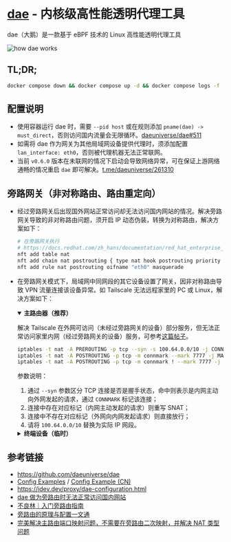 # [dae](https://github.com/daeuniverse/dae) - 内核级高性能透明代理工具

dae（大鹅）是一款基于 eBPF 技术的 Linux 高性能透明代理工具

![how dae works](https://github.com/daeuniverse/dae/raw/main/docs/netstack-path.webp)

## TL;DR;

```bash
docker compose down && docker compose up -d && docker compose logs -f
```

## 配置说明

- 使用容器运行 dae 时，需要 `--pid host` 或在规则添加 `pname(dae) -> must_direct`，否则访问国内流量会无限循环。[daeuniverse/dae#511](https://github.com/daeuniverse/dae/issues/511#issuecomment-2081981796)
- 如需将 dae 作为网关为其他局域网设备提供代理时，须添加配置 `lan_interface: eth0`，否则被代理机器无法正常联网。
- 当前 `v0.6.0` 版本在未联网的情况下启动会导致网络异常，可在保证上游网络通畅的情况重启 `dae` 即可解决。[t.me/daeuniverse/261310](https://t.me/daeuniverse/261310)

## 旁路网关（非对称路由、路由重定向）

- 经过旁路网关后出现国外网站正常访问却无法访问国内网站的情况。解决旁路网关导致的非对称路由问题，须开启 IP 动态伪装，转换为对称路由，解决方案如下：

  ```bash
  # 在旁路网关执行
  # https://docs.redhat.com/zh_hans/documentation/red_hat_enterprise_linux/8/html/securing_networks/configuring-nat-using-nftables_getting-started-with-nftables
  nft add table nat
  nft add chain nat postrouting { type nat hook postrouting priority 100 \; }
  nft add rule nat postrouting oifname "eth0" masquerade
  ```

- 在旁路网关模式下，局域网中同网段的其它设备设置了网关，因非对称路由导致 VPN 流量连接该设备异常。如 Tailscale 无法远程家里的 PC 或 Linux，解决方案如下：

  <details open>
  <summary><b>主路由器（推荐）</b></summary>

  解决 Tailscale 在外网可访问（未经过旁路网关的设备）部分服务，但无法正常访问家里内网（经过旁路网关的设备）服务，可参考[这篇帖子](https://www.right.com.cn/forum/forum.php?mod=viewthread&tid=8236876&page=1)。

  ```bash
  iptables -t nat -A PREROUTING -p tcp --syn -s 100.64.0.0/10 -j CONNMARK --set-mark 7777
  iptables -t nat -A POSTROUTING -p tcp -m connmark --mark 7777 -j MASQUERADE
  iptables -t nat -A POSTROUTING -p tcp -m connmark ! --mark 7777 -j ACCEPT
  ```

  参数说明：
  1. 通过 `--syn` 参数区分 TCP 连接是否是握手状态，命中则表示是内网主动向外网发起的请求，通过 `CONNMARK` 标记该连接；
  2. 连接中存在对应标记（内网主动发起的请求）则重写 SNAT；
  3. 连接中不存在对应标记（外网向内网发起请求）则直接放行；
  4. 请将 `100.64.0.0/10` 替换为实际 IP 网段。

  </details>

  <details>
  <summary><b>终端设备（临时）</b></summary>

  - 在 Windows 下，可以使用 `netsh` 命令配置路由，以便将来自 `100.64.0.0/10` 网段的流量转发到网关 `192.168.50.1`。以下是具体步骤：
    ```bash
    ## Windows
    # 查看网络接口
    netsh interface ipv4 show interfaces
    # 添加路由规则（这里的 `网络接口名称` 应替换为实际网络接口的名称，如 `WLAN`）
    # eg. 将来自 100.64.0.0/10 网段的流量通过指定的网关 192.168.50.1 进行转发（该命令将在重新启动后丢失。如果需要持久化，可以将命令写入启动脚本中）
    sudo netsh interface ipv4 add route 100.64.0.0/10 "网络接口名称" 192.168.50.1
    ```

  - 在 Linux 下，可以使用 `iptables` 来设置规则，将来源为 `100.64.0.0/10` 的流量转发到网关 `192.168.50.1`。下面是具体步骤：
    ```bash
    ## Linux
    # 添加转发规则（该命令将在重新启动后丢失。如果需要持久化，可以将命令写入启动脚本中）
    ip route add 100.64.0.0/10 via 192.168.50.1 dev eth0
    #ip route del 100.64.0.0/10 via 192.168.50.1 dev eth0
    ```

  </details>
    

## 参考链接

- https://github.com/daeuniverse/dae
- [Config Examples](https://github.com/daeuniverse/dae/discussions/81) / [Config Example (CN)](https://github.com/daeuniverse/dae/discussions/245)
- https://idev.dev/proxy/dae-configuration.html
- [dae 做为旁路由时无法正常访问国内网站](https://github.com/daeuniverse/dae/issues/511#issuecomment-2081981796)
- [不良林｜入门旁路由指南](https://www.youtube.com/watch?v=cFOob3djiOA)
- [旁路由的原理与配置一文通](https://easonyang.com/posts/transparent-proxy-in-router-gateway/)
- [完美解决主路由端口映射问题，不需要在旁路由二次映射，并解决 NAT 类型问题](https://www.right.com.cn/forum/forum.php?mod=viewthread&tid=8236876&page=1)